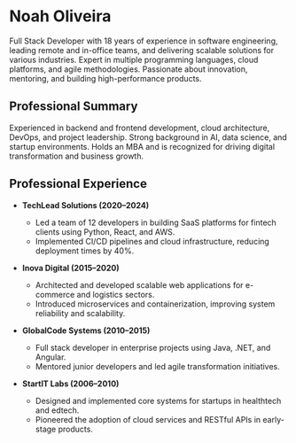 # Noah Oliveira

Full Stack Developer with 18 years of experience in software engineering, leading remote and in-office teams, and delivering scalable solutions for various industries. Expert in multiple programming languages, cloud platforms, and agile methodologies. Passionate about innovation, mentoring, and building high-performance products.

## Professional Summary
Experienced in backend and frontend development, cloud architecture, DevOps, and project leadership. Strong background in AI, data science, and startup environments. Holds an MBA and is recognized for driving digital transformation and business growth.

## Professional Experience

- **TechLead Solutions (2020–2024)**
  - Led a team of 12 developers in building SaaS platforms for fintech clients using Python, React, and AWS.
  - Implemented CI/CD pipelines and cloud infrastructure, reducing deployment times by 40%.

- **Inova Digital (2015–2020)**
  - Architected and developed scalable web applications for e-commerce and logistics sectors.
  - Introduced microservices and containerization, improving system reliability and scalability.

- **GlobalCode Systems (2010–2015)**
  - Full stack developer in enterprise projects using Java, .NET, and Angular.
  - Mentored junior developers and led agile transformation initiatives.

- **StartIT Labs (2006–2010)**
  - Designed and implemented core systems for startups in healthtech and edtech.
  - Pioneered the adoption of cloud services and RESTful APIs in early-stage products. 